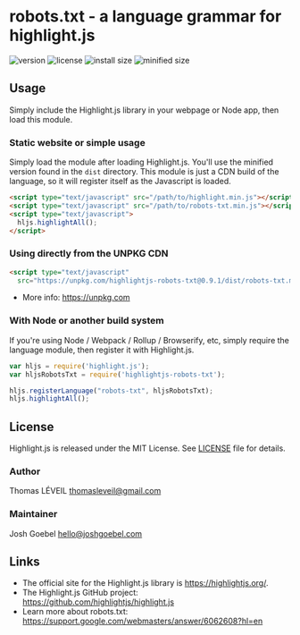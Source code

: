 # robots.txt - a language grammar for highlight.js

![version](https://badgen.net/npm/v/highlightjs-robots-txt) ![license](https://badgen.net/badge/license/MIT/blue)
![install size](https://badgen.net/packagephobia/install/highlightjs-robots-txt) ![minified size](https://badgen.net/bundlephobia/min/highlightjs-robots-txt)

## Usage

Simply include the Highlight.js library in your webpage or Node app, then load this module.

### Static website or simple usage

Simply load the module after loading Highlight.js.  You'll use the minified version found in the `dist` directory.  This module is just a CDN build of the language, so it will register itself as the Javascript is loaded.

```html
<script type="text/javascript" src="/path/to/highlight.min.js"></script>
<script type="text/javascript" src="/path/to/robots-txt.min.js"></script>
<script type="text/javascript">
  hljs.highlightAll();
</script>
```

### Using directly from the UNPKG CDN

```html
<script type="text/javascript"
  src="https://unpkg.com/highlightjs-robots-txt@0.9.1/dist/robots-txt.min.js"></script>
```

- More info: <https://unpkg.com>

### With Node or another build system

If you're using Node / Webpack / Rollup / Browserify, etc, simply require the language module, then register it with Highlight.js.

```javascript
var hljs = require('highlight.js');
var hljsRobotsTxt = require('highlightjs-robots-txt');

hljs.registerLanguage("robots-txt", hljsRobotsTxt);
hljs.highlightAll();
```


## License

Highlight.js is released under the MIT License. See [LICENSE][1] file
for details.

### Author

Thomas LÉVEIL <thomasleveil@gmail.com>

### Maintainer

Josh Goebel <hello@joshgoebel.com>


## Links

- The official site for the Highlight.js library is <https://highlightjs.org/>.
- The Highlight.js GitHub project: <https://github.com/highlightjs/highlight.js>
- Learn more about robots.txt: <https://support.google.com/webmasters/answer/6062608?hl=en>

[1]: https://github.com/highlightjs/highlightjs-robots-txt/blob/master/LICENSE
